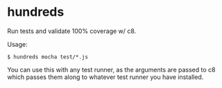 # hundreds

Run tests and validate 100% coverage w/ c8.

Usage:
```
$ hundreds mocha test/*.js
```

You can use this with any test runner, as the arguments are passed to c8 which passes them along
to whatever test runner you have installed.
